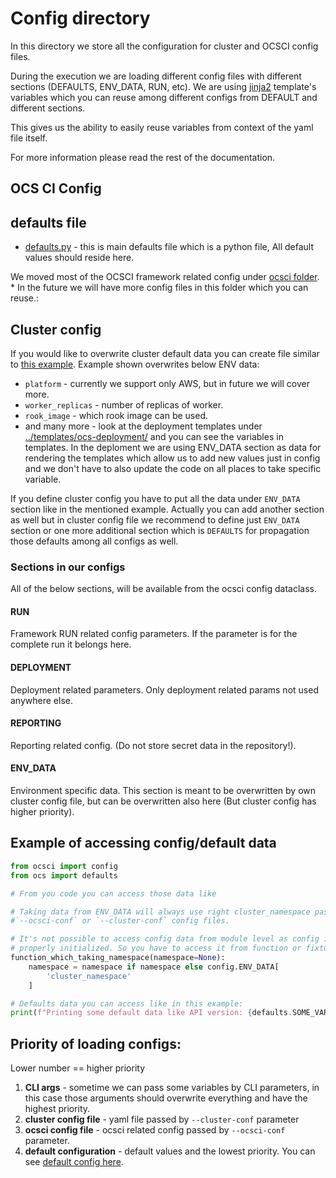 # Config directory

In this directory we store all the configuration for cluster and OCSCI config
files.

During the execution we are loading different config files with different
sections (DEFAULTS, ENV_DATA, RUN, etc).
We are using [jinja2](http://jinja.pocoo.org/docs/2.10/templates/#variables)
template's variables which you can reuse among different configs from
DEFAULT and different sections.

This gives us the ability to easily reuse variables from context of the
yaml file itself.

For more information please read the rest of the documentation.


## OCS CI Config

## defaults file
* [defaults.py](../ocs/defaults.py) - this is main defaults file which is
  a python file, All default values should reside here.

We moved most of the OCSCI framework related config under
[ocsci folder](./ocsci/). * In the future we will have more config files in
this folder which you can reuse.:


## Cluster config

If you would like to overwrite cluster default data you can create file
similar to [this example](./examples/ocs_basic_install.yml). Example shown
overwrites below ENV data:

* `platform` - currently we support only AWS, but in future we will cover
    more.
* `worker_replicas` - number of replicas of worker.
* `rook_image` - which rook image can be used.
* and many more - look at the deployment templates under
    [../templates/ocs-deployment/](../templates/ocs-deployment/) and you can
    see the variables in templates. In the deploment we are using ENV_DATA
    section as data for rendering the templates which allow us to add new
    values just in config and we don't have to also update the code on all
    places to take specific variable.

If you define cluster config you have to put all the data under `ENV_DATA`
section like in the mentioned example. Actually you can add another section as
well but in cluster config file we recommend to define just `ENV_DATA` section
or one more additional section which is `DEFAULTS` for propagation those
defaults among all configs as well.

### Sections in our configs

All of the below sections, will be available from the ocsci config dataclass.

#### RUN

Framework RUN related config parameters. If the parameter is for the complete
run it belongs here.

#### DEPLOYMENT

Deployment related parameters. Only deployment related params not used
anywhere else.

#### REPORTING

Reporting related config. (Do not store secret data in the repository!).

#### ENV_DATA

Environment specific data. This section is meant to be overwritten by own
cluster config file, but can be overwritten also here (But cluster config has
higher priority).

## Example of accessing config/default data

```python
from ocsci import config
from ocs import defaults

# From you code you can access those data like

# Taking data from ENV_DATA will always use right cluster_namespace passed via
#`--ocsci-conf` or `--cluster-conf` config files.

# It's not possible to access config data from module level as config is not
# properly initialized. So you have to access it from function or fixture!
function_which_taking_namespace(namespace=None):
    namespace = namespace if namespace else config.ENV_DATA[
        'cluster_namespace'
    ]

# Defaults data you can access like in this example:
print(f"Printing some default data like API version: {defaults.SOME_VAR}")
```

## Priority of loading configs:

Lower number == higher priority

1) **CLI args** - sometime we can pass some variables by CLI parameters, in
    this case those arguments should overwrite everything and have the highest
    priority.
2) **cluster config file** - yaml file passed by `--cluster-conf` parameter
3) **ocsci config file** - ocsci related config passed by `--ocsci-conf`
    parameter.
4) **default configuration** - default values and the lowest priority. You can
    see [default config here](ocsci/default_config.yaml).
